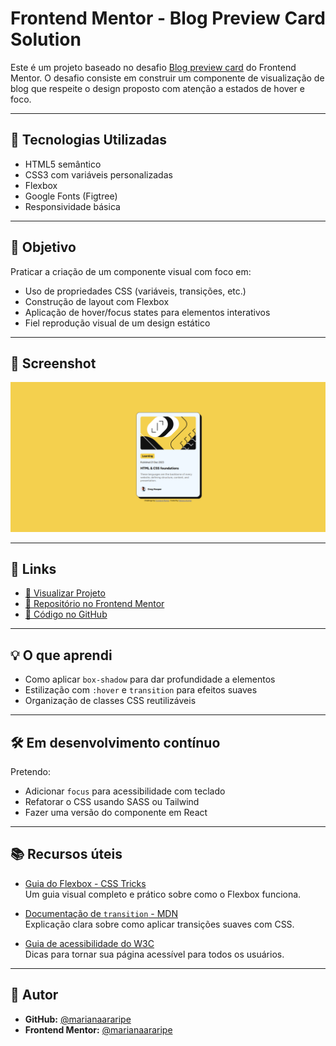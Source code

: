 # Frontend Mentor - Blog Preview Card Solution

Este é um projeto baseado no desafio [Blog preview card](https://www.frontendmentor.io/challenges/blog-preview-card-ckPaj01IcS) do Frontend Mentor. O desafio consiste em construir um componente de visualização de blog que respeite o design proposto com atenção a estados de hover e foco.

---

## 🚀 Tecnologias Utilizadas

- HTML5 semântico  
- CSS3 com variáveis personalizadas  
- Flexbox  
- Google Fonts (Figtree)  
- Responsividade básica

---

## 🎯 Objetivo

Praticar a criação de um componente visual com foco em:

- Uso de propriedades CSS (variáveis, transições, etc.)
- Construção de layout com Flexbox
- Aplicação de hover/focus states para elementos interativos
- Fiel reprodução visual de um design estático

---

## 📸 Screenshot

![Screenshot do projeto](./screenshot.png)

---

## 🔗 Links

- [🔗 Visualizar Projeto](https://marianaararipe.github.io/blog-preview-card/)
- [📁 Repositório no Frontend Mentor](https://www.frontendmentor.io/solutions/SEU-SOLUCAO-AQUI)
- [📂 Código no GitHub](https://github.com/marianaararipe/blog-preview-card)

---

## 💡 O que aprendi

- Como aplicar `box-shadow` para dar profundidade a elementos
- Estilização com `:hover` e `transition` para efeitos suaves
- Organização de classes CSS reutilizáveis

---

## 🛠️ Em desenvolvimento contínuo

Pretendo:
- Adicionar `focus` para acessibilidade com teclado
- Refatorar o CSS usando SASS ou Tailwind
- Fazer uma versão do componente em React

---

## 📚 Recursos úteis

- [Guia do Flexbox - CSS Tricks](https://css-tricks.com/snippets/css/a-guide-to-flexbox/)  
  Um guia visual completo e prático sobre como o Flexbox funciona.

- [Documentação de `transition` - MDN](https://developer.mozilla.org/pt-BR/docs/Web/CSS/transition)  
  Explicação clara sobre como aplicar transições suaves com CSS.

- [Guia de acessibilidade do W3C](https://www.w3.org/WAI/tips/developing/)  
  Dicas para tornar sua página acessível para todos os usuários.

---

## 👤 Autor

- **GitHub:** [@marianaararipe](https://github.com/marianaararipe)  
- **Frontend Mentor:** [@marianaararipe](https://www.frontendmentor.io/profile/marianaararipe)
